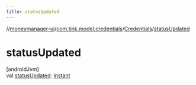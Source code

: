 ```yaml
---
title: statusUpdated
---
```

//[moneymanager-ui](../../../index.html)/[com.tink.model.credentials](../index.html)/[Credentials](index.html)/[statusUpdated](status-updated.html)



# statusUpdated



[androidJvm]\
val [statusUpdated](status-updated.html): [Instant](https://developer.android.com/reference/kotlin/java/time/Instant.html)




